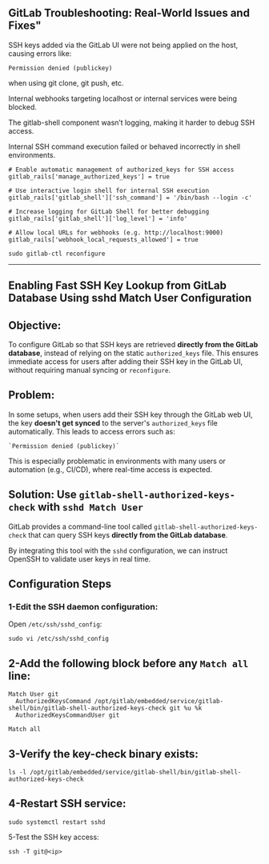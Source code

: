 

## GitLab Troubleshooting: Real-World Issues and Fixes"


SSH keys added via the GitLab UI were not being applied on the host, causing errors like:

```
Permission denied (publickey)
```

when using git clone, git push, etc.

Internal webhooks targeting localhost or internal services were being blocked.

The gitlab-shell component wasn’t logging, making it harder to debug SSH access.

Internal SSH command execution failed or behaved incorrectly in shell environments.

```
# Enable automatic management of authorized_keys for SSH access
gitlab_rails['manage_authorized_keys'] = true

# Use interactive login shell for internal SSH execution
gitlab_rails['gitlab_shell']['ssh_command'] = '/bin/bash --login -c'

# Increase logging for GitLab Shell for better debugging
gitlab_rails['gitlab_shell']['log_level'] = 'info'

# Allow local URLs for webhooks (e.g. http://localhost:9000)
gitlab_rails['webhook_local_requests_allowed'] = true

```

```
sudo gitlab-ctl reconfigure
```

---

## Enabling Fast SSH Key Lookup from GitLab Database Using sshd Match User Configuration
## Objective:

To configure GitLab so that SSH keys are retrieved **directly from the GitLab database**, instead of relying on the static `authorized_keys` file. This ensures immediate access for users after adding their SSH key in the GitLab UI, without requiring manual syncing or `reconfigure`.

## Problem:

In some setups, when users add their SSH key through the GitLab web UI, the key **doesn't get synced** to the server's `authorized_keys` file automatically. This leads to access errors such as:

```
`Permission denied (publickey)`
```


This is especially problematic in environments with many users or automation (e.g., CI/CD), where real-time access is expected.

## Solution: Use `gitlab-shell-authorized-keys-check` with `sshd Match User`

GitLab provides a command-line tool called `gitlab-shell-authorized-keys-check` that can query SSH keys **directly from the GitLab database**.

By integrating this tool with the `sshd` configuration, we can instruct OpenSSH to validate user keys in real time.

## Configuration Steps

###  1-Edit the SSH daemon configuration:

Open `/etc/ssh/sshd_config`:
```
sudo vi /etc/ssh/sshd_config
```
## 2-Add the following block before any `Match all` line:
```
Match User git
  AuthorizedKeysCommand /opt/gitlab/embedded/service/gitlab-shell/bin/gitlab-shell-authorized-keys-check git %u %k
  AuthorizedKeysCommandUser git

Match all
```

## 3-Verify the key-check binary exists:

```
ls -l /opt/gitlab/embedded/service/gitlab-shell/bin/gitlab-shell-authorized-keys-check
```
## 4-Restart SSH service:
```
sudo systemctl restart sshd
```

5-Test the SSH key access:
```
ssh -T git@<ip>
```